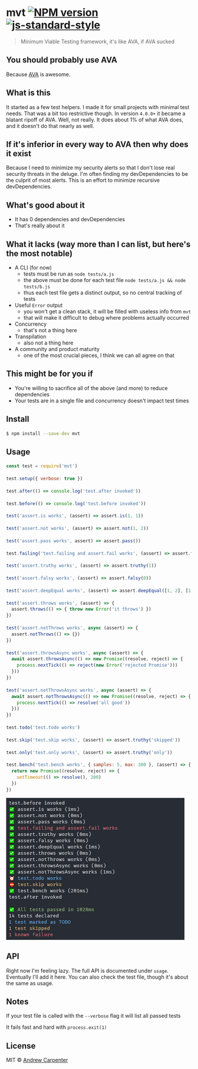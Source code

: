 # mvt [![NPM version](https://badge.fury.io/js/mvt.svg)](https://npmjs.org/package/mvt)   [![js-standard-style](https://img.shields.io/badge/code%20style-standard-brightgreen.svg?style=flat)](https://github.com/feross/standard)   

> Minimum Viable Testing framework, it's like AVA, if AVA sucked

## You should probably use AVA
Because [AVA](https://github.com/avajs/ava) is awesome.

## What is this
It started as a few test helpers. I made it for small projects with minimal
test needs. That was a bit too restrictive though. In version `4.0.0+` it became
a blatant ripoff of AVA. Well, not really. It does about 1% of what AVA does,
and it doesn't do that nearly as well.

## If it's inferior in every way to AVA then why does it exist
Because I need to minimize my security alerts so that I don't lose real security
threats in the deluge. I'm often finding my devDependencies to be the culprit
of most alerts. This is an effort to minimize recursive devDependencies.

## What's good about it
- It has 0 dependencies and devDependencies
- That's really about it

## What it lacks (way more than I can list, but here's the most notable)
- A CLI (for now)
  - tests must be run as `node tests/a.js`
  - the above must be done for each test file `node tests/a.js && node tests/b.js`
  - thus each test file gets a distinct output, so no central tracking of tests
- Useful `Error` output
  - you won't get a clean stack, it will be filled with useless info from `mvt`
  - that will make it difficult to debug where problems actually occurred
- Concurrency
  - that's not a thing here
- Transpilation
  - also not a thing here
- A community and product maturity
  - one of the most crucial pieces, I think we can all agree on that

## This might be for you if
- You're willing to sacrifice all of the above (and more) to reduce dependencies
- Your tests are in a single file and concurrency doesn't impact test times

## Install

```sh
$ npm install --save-dev mvt
```

## Usage

```js
const test = require('mvt')

test.setup({ verbose: true })

test.after(() => console.log('test.after invoked'))

test.before(() => console.log('test.before invoked'))

test('assert.is works', (assert) => assert.is(1, 1))

test('assert.not works', (assert) => assert.not(1, 2))

test('assert.pass works', assert) => assert.pass())

test.failing('test.failing and assert.fail works', (assert) => assert.fail())

test('assert.truthy works', (assert) => assert.truthy(1))

test('assert.falsy works', (assert) => assert.falsy(0))

test('assert.deepEqual works', (assert) => assert.deepEqual([1, 2], [1, 2]))

test('assert.throws works', (assert) => {
  assert.throws(() => { throw new Error('it throws') })
})

test('assert.notThrows works', async (assert) => {
  assert.notThrows(() => {})
})

test('assert.throwsAsync works', async (assert) => {
  await assert.throwsAsync(() => new Promise((resolve, reject) => {
    process.nextTick(() => reject(new Error('rejected Promise')))
  }))
})

test('assert.notThrowsAsync works', async (assert) => {
  await assert.notThrowsAsync(() => new Promise((resolve, reject) => {
    process.nextTick(() => resolve('all good'))
  }))
})

test.todo('test.todo works')

test.skip('test.skip works', (assert) => assert.truthy('skipped'))

test.only('test.only works', (assert) => assert.truthy('only'))

test.bench('test.bench works', { samples: 5, max: 300 }, (assert) => {
  return new Promise((resolve, reject) => {
    setTimeout(() => resolve(), 200)
  })
})
```

![Output](images/output.png)

## API

Right now I'm feeling lazy. The full API is documented under `usage`. Eventually
I'll add it here. You can also check the test file, though it's about the same
as usage.

## Notes

If your test file is called with the `--verbose` flag it will list all passed tests

It fails fast and hard with `process.exit(1)`

## License

MIT © [Andrew Carpenter](https://github.com/doesdev)
